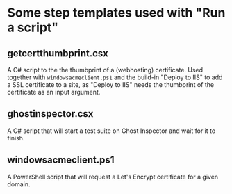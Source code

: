# Some step templates used with "Run a script"

## getcertthumbprint.csx

A C# script to the the thumbprint of a (webhosting) certificate. Used together with `windowsacmeclient.ps1` and the build-in "Deploy to IIS" to add a SSL certificate to a site, as "Deploy to IIS" needs the thumbprint of the certificate as an input argument.

## ghostinspector.csx

A C# script that will start a test suite on Ghost Inspector and wait for it to finish.

## windowsacmeclient.ps1

A PowerShell script that will request a Let's Encrypt certificate for a given domain.
